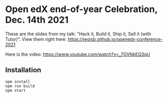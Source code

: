 # Open edX end-of-year Celebration, Dec. 14th 2021

These are the slides from my talk: "Hack it, Build it, Ship it, Sell it (with Tutor)". View them right here: https://regisb.github.io/openedx-conference-2021

Here is the video: https://www.youtube.com/watch?v=_7GVNkEQ3qU

## Installation

    npm install
    npm run build
    npm start
